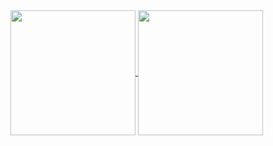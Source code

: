 
<a href="https://github.com/luis-abeno/github-readme-stats">
  <img height=200 align="center" src="https://readme-stats-git-main-luisabeno.vercel.app/api?username=luis-abeno&include_all_commits=true" />
</a>

<a href="https://github.com/luis-abeno">
  <img height=200 align="center" src="https://github-readme-stats-ebon-chi-70.vercel.app/api/top-langs?username=luis-abeno&layout=compact&langs_count=8&card_width=320" />
</a>
